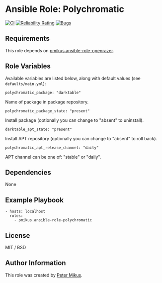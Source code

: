 # Ansible Role: Polychromatic

[![CI](https://github.com/pmikus/ansible-role-polychromatic/actions/workflows/CI.yml/badge.svg)](https://github.com/pmikus/ansible-role-polychromatic/actions/workflows/CI.yml)
[![Reliability Rating](https://sonarcloud.io/api/project_badges/measure?project=pmikus_ansible-role-polychromatic&metric=reliability_rating)](https://sonarcloud.io/dashboard?id=pmikus_ansible-role-polychromatic)
[![Bugs](https://sonarcloud.io/api/project_badges/measure?project=pmikus_ansible-role-polychromatic&metric=bugs)](https://sonarcloud.io/dashboard?id=pmikus_ansible-role-polychromatic)

## Requirements

This role depends on [pmikus.ansible-role-openrazer](https://github.com/pmikus/ansible-role-openrazer).

## Role Variables

Available variables are listed below, along with default values (see `defaults/main.yml`):

    polychromatic_package: "darktable"

Name of package in package repository.

    polychromatic_package_state: "present"

Install package (optionally you can change to "absent" to uninstall).

    darktable_apt_state: "present"

Install APT repository (optionally you can change to "absent" to roll back).

    polychromatic_apt_release_channel: "daily"

APT channel can be one of: "stable" or "daily".

## Dependencies

None

## Example Playbook

    - hosts: localhost
      roles:
        - pmikus.ansible-role-polychromatic

## License

MIT / BSD

## Author Information

This role was created by [Peter Mikus](https://www.linkedin.com/in/petermikus/).
